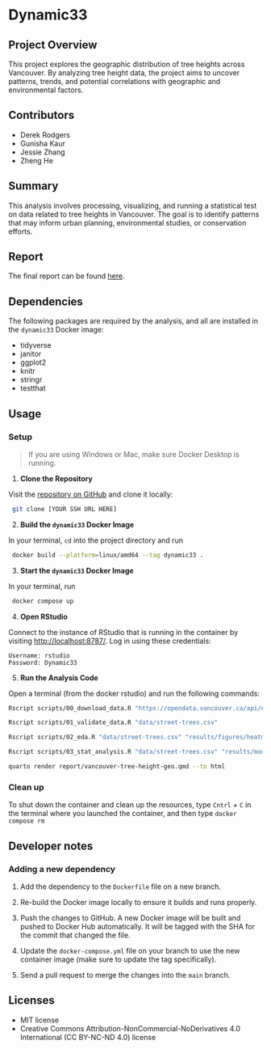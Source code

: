 # Dynamic33

## Project Overview
This project explores the geographic distribution of tree heights across Vancouver. By analyzing tree height data, the project aims to uncover patterns, trends, and potential correlations with geographic and environmental factors.

## Contributors
- Derek Rodgers
- Gunisha Kaur
- Jessie Zhang
- Zheng He

## Summary
This analysis involves processing, visualizing, and running a statistical test on data related to tree heights in Vancouver. The goal is to identify patterns that may inform urban planning, environmental studies, or conservation efforts.

## Report

The final report can be found
[here](https://ubc-mds.github.io/Dynamic33/report/vancouver-tree-height-geo.html).

## Dependencies
The following packages are required by the analysis, and all are installed in the `dynamic33` Docker image:
- tidyverse
- janitor
- ggplot2
- knitr
- stringr
- testthat

## Usage

### Setup

> If you are using Windows or Mac, make sure Docker Desktop is running.

1. **Clone the Repository**

Visit the [repository on GitHub](https://github.com/UBC-MDS/Dynamic33) and clone it locally:
  ```bash
   git clone [YOUR SSH URL HERE]
  ```

2. **Build the `dynamic33` Docker Image**

In your terminal, `cd` into the project directory and run
  ```bash
   docker build --platform=linux/amd64 --tag dynamic33 .
  ```

3. **Start the `dynamic33` Docker Image**

In your terminal, run
  ```bash
   docker compose up
  ```

4. **Open RStudio**

Connect to the instance of RStudio that is running in the container by visiting <http://localhost:8787/>. Log in using these credentials:
```
Username: rstudio
Password: Dynamic33
```

5. **Run the Analysis Code**

Open a terminal (from the docker rstudio) and run the following commands:

```bash
Rscript scripts/00_download_data.R "https://opendata.vancouver.ca/api/explore/v2.1/catalog/datasets/street-trees/exports/csv?lang=en&timezone=America%2FLos_Angeles&use_labels=true&delimiter=%3B" "data/street-trees.csv"
```
```bash
Rscript scripts/01_validate_data.R "data/street-trees.csv"
```
```bash
Rscript scripts/02_eda.R "data/street-trees.csv" "results/figures/heatmap.png" "results/tables/level_table.csv"
```
```bash
Rscript scripts/03_stat_analysis.R "data/street-trees.csv" "results/models/chi_squared_results.rds"
```
```bash
quarto render report/vancouver-tree-height-geo.qmd --to html
```

### Clean up

To shut down the container and clean up the resources, type `Cntrl` + `C` in the terminal where you launched the container, and then type `docker compose rm`

## Developer notes

### Adding a new dependency

1. Add the dependency to the `Dockerfile` file on a new branch.

2. Re-build the Docker image locally to ensure it builds and runs properly.

3. Push the changes to GitHub. A new Docker
   image will be built and pushed to Docker Hub automatically.
   It will be tagged with the SHA for the commit that changed the file.

4. Update the `docker-compose.yml` file on your branch to use the new
   container image (make sure to update the tag specifically).

5. Send a pull request to merge the changes into the `main` branch. 

## Licenses
- MIT license
- Creative Commons Attribution-NonCommercial-NoDerivatives 4.0 International (CC BY-NC-ND 4.0) license